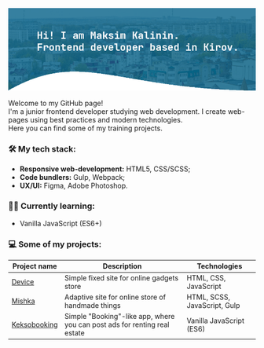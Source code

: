 <img src="https://github.com/kalininmax/kalininmax/blob/main/profile-cover.png" alt="Hi! I am Maksim Kalinin. Frontend developer based in Kirov."/>

<p>
  Welcome to my GitHub page!<br>
  I'm a junior frontend developer studying web development.
  I create web-pages using best practices and modern technologies.<br>
  Here you can find some of my training projects.
</p>

### 🛠 My tech stack:

- **Responsive web-development:** HTML5, CSS/SCSS;
- **Code bundlers:** Gulp, Webpack;
- **UX/UI:** Figma, Adobe Photoshop.

### 👨‍🎓 Currently learning:
- Vanilla JavaScript (ES6+)

### 💻 Some of my projects:

| Project name | Description | Technologies  |
| ------------ | ----------- | ------------- |
| [Device](https://github.com/kalininmax/device) | Simple fixed site for online gadgets store | HTML, CSS, JavaScript |
| [Mishka](https://github.com/kalininmax/mishka) | Adaptive site for online store of handmade things | HTML, SCSS, JavaScript, Gulp |
| [Keksobooking](https://github.com/kalininmax/keksobooking) | Simple "Booking"-like app, where you can post ads for renting real estate | Vanilla JavaScript (ES6) |

<!--
**kalininmax/kalininmax** is a ✨ _special_ ✨ repository because its `README.md` (this file) appears on your GitHub profile.

Here are some ideas to get you started:

- 🔭 I’m currently working on ...
- 🌱 I’m currently learning ...
- 👯 I’m looking to collaborate on ...
- 🤔 I’m looking for help with ...
- 💬 Ask me about ...
- 📫 How to reach me: ...
- 😄 Pronouns: ...
- ⚡ Fun fact: ...
-->
